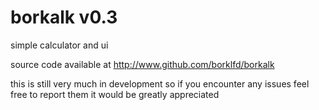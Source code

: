 # borkalk v0.3
simple calculator and ui

source code available at http://www.github.com/borklfd/borkalk

this is still very much in development so if you encounter any issues feel free to report them it would be greatly appreciated
